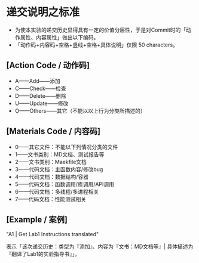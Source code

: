 # 递交说明之标准
* 为使本实验的递交历史显得具有一定的价值分层性，于是对Commit时的「动作属性、内容属性」做出以下编码。
* 「动作码+内容码+空格+竖线+空格+具体说明」仅限 50 characters。

## [Action Code / 动作码]

* A——Add——添加
* C——Check——检查
* D——Delete——删除
* U——Update——修改
* O——Others——其它（不能以以上行为分类所描述的）



## [Materials Code / 内容码]

* 0——其它文件：不能以下列情况分类的文件
* 1——文书类别：MD文档、测试报告等
* 2——文书类别：Maekfile文档
* 3——代码文档：主函数内容/修改bug
* 4——代码文档：数据结构/容器
* 5——代码文档：函数调用/库调用/API调用
* 6——代码文档：多线程/多进程相关
* 7——代码文档：性能测试相关



## [Example / 案例]

"A1 | Get Lab1 Instructions translated" 

表示「该次递交历史：类型为『添加』、内容为『文书：MD文档等』|  具体描述为『翻译了Lab1的实验指导书』」。
